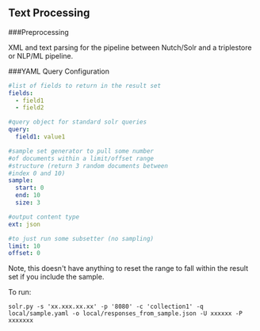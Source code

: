 ## Text Processing 

###Preprocessing

XML and text parsing for the pipeline between Nutch/Solr and a triplestore or NLP/ML pipeline.


###YAML Query Configuration

```yaml
#list of fields to return in the result set
fields:
  - field1
  - field2

#query object for standard solr queries
query:
  field1: value1

#sample set generator to pull some number
#of documents within a limit/offset range 
#structure (return 3 random documents between
#index 0 and 10)
sample:
  start: 0
  end: 10
  size: 3

#output content type
ext: json

#to just run some subsetter (no sampling)
limit: 10
offset: 0

```

Note, this doesn't have anything to reset the range to fall within the result set if you include the sample.


To run:

```
solr.py -s 'xx.xxx.xx.xx' -p '8080' -c 'collection1' -q local/sample.yaml -o local/responses_from_sample.json -U xxxxxx -P xxxxxxx

```
